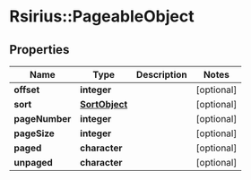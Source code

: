 # Rsirius::PageableObject


## Properties
Name | Type | Description | Notes
------------ | ------------- | ------------- | -------------
**offset** | **integer** |  | [optional] 
**sort** | [**SortObject**](SortObject.md) |  | [optional] 
**pageNumber** | **integer** |  | [optional] 
**pageSize** | **integer** |  | [optional] 
**paged** | **character** |  | [optional] 
**unpaged** | **character** |  | [optional] 


